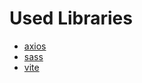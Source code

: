 Used Libraries
===============
- [axios](https://github.com/axios/axios)
- [sass](https://sass-lang.com/)
- [vite](https://vitejs.dev/)